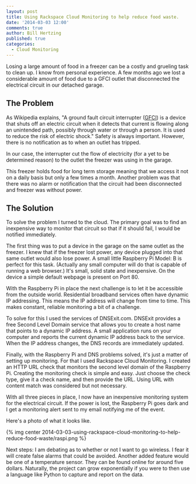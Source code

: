 ```yaml
---
layout: post
title: Using Rackspace Cloud Monitoring to help reduce food waste.
date: '2014-03-03 12:00'
comments: true
author: Bill Hertzing
published: true
categories:
  - Cloud Monitoring
---
```


Losing a large amount of food in a freezer can be a costly and grueling task
to clean up. I know from personal experience. A few months ago we lost a
considerable amount of food due to a GFCI outlet that disconnected the
electrical circuit in our detached garage.

<!-- more -->

## The Problem

As Wikipedia explains, "A ground fault circuit interrupter
([GFCI](https://simple.wikipedia.org/wiki/GFCI)) is a device that shuts off an
electric circuit when it detects that current is flowing along an unintended
path, possibly through water or through a person. It is used to reduce the risk
of electric shock." Safety is always important. However, there is no
notification as to when an outlet has tripped.

In our case, the interrupter cut the flow of electricity (for a yet to be
determined reason) to the outlet the freezer was using in the garage.

This freezer holds food for long term storage meaning that we access it not
on a daily basis but only a few times a month. Another problem was that there
was no alarm or notification that the circuit had been disconnected and freezer
was without power.

## The Solution

To solve the problem I turned to the cloud. The primary goal was to find an
inexpensive way to monitor that circuit so that if it should fail, I would be
notified immediately.

The first thing was to put a device in the garage on the same outlet as the
freezer. I knew that if the freezer lost power, any device plugged into that
same outlet would also lose power. A small little Raspberry Pi Model: B is
perfect for this task. (Actually any small computer will do that is capable of
running a web browser.)  It's small, solid state and inexpensive. On the
device a simple default webpage is present on Port 80.

With the Raspberry Pi in place the next challenge is to let it be accessible
from the outside world. Residential broadband services often have dynamic IP
addressing. This means the IP address will change from time to time. This makes
constant, reliable monitoring a bit of a challenge.

To solve for this I used the services of DNSExit.com.  DNSExit provides a free
Second Level Domain service that allows you to create a host name that points
to a dynamic IP address. A small application runs on your computer and reports
the current dynamic IP address back to the service. When the IP address changes,
 the DNS records are immediately updated.

Finally, with the Raspberry Pi and DNS problems solved, it's just a matter of
setting up monitoring. For that I used Rackspace Cloud Monitoring. I created an
HTTP URL check that monitors the second level domain of the Raspberry Pi.
Creating the monitoring check is simple and easy. Just choose the check type,
give it a check name, and then provide the URL. Using URL with content match
was considered but not necessary.

With all three pieces in place, I now have an inexpensive monitoring system for
the electrical circuit. If the power is lost, the Raspberry Pi goes dark and I
get a monitoring alert sent to my email notifying me of the event.

Here's a photo of what it looks like.

{% img center 2014-03-03-using-rackspace-cloud-monitoring-to-help-reduce-food-waste/raspi.png %}

Next steps: I am debating as to whether or not I want to go wireless. I fear
it will create false alarms that could be avoided. Another added feature would
be one of a temperature sensor. They can be found online for around five
dollars. Naturally, the project can grow exponentially if you were to then use
a language like Python to capture and report on the data.
